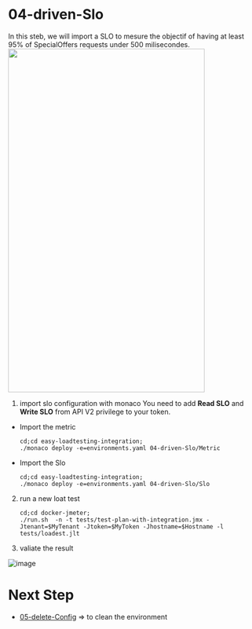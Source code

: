 # 04-driven-Slo

In this steb, we will import a SLO to mesure the objectif of having at least 95% of SpecialOffers requests under 500 milisecondes.  
<img src="https://user-images.githubusercontent.com/40337213/116290032-54d1d180-a793-11eb-8bf7-adb8c18bb42d.png" width="400" height="700">


1) import slo configuration with monaco
You need to add **Read SLO** and **Write SLO** from API V2 privilege to your token. 

- Import the metric

      cd;cd easy-loadtesting-integration;
      ./monaco deploy -e=environments.yaml 04-driven-Slo/Metric

- Import the Slo

      cd;cd easy-loadtesting-integration;
      ./monaco deploy -e=environments.yaml 04-driven-Slo/Slo

2) run a new loat test

       cd;cd docker-jmeter;
       ./run.sh  -n -t tests/test-plan-with-integration.jmx -Jtenant=$MyTenant -Jtoken=$MyToken -Jhostname=$Hostname -l tests/loadest.jlt

3) valiate the result

![image](https://user-images.githubusercontent.com/40337213/116288031-5ef2d080-a791-11eb-9b51-084130a39f7c.png)


  # Next Step
- [05-delete-Config](https://github.com/dynatrace-ace-services/easy-loadtesting-integration/tree/main/05-delete-Config) => to clean the environment
